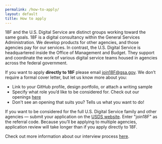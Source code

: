 ```yaml
---
permalink: /how-to-apply/
layout: default
title: How to apply
---
```


18F and the U.S. Digital Service are distinct groups working toward the same goals. 18F is a digital consultancy within the General Services Administration.  We develop products for other agencies, and those agencies pay for our services. In contrast, the U.S. Digital Service is headquartered inside the Office of Management and Budget. They support and coordinate the work of various digital service teams housed in agencies across the federal government.

If you want to apply <b>directly to 18F</b> please email join18F@gsa.gov. We don’t require a formal cover letter, but let us know more about you: 

* Link to your GitHub profile, design portfolio, or attach a writing sample
* Specify what role you’d like to be considered for. Check out our openings [here](https://pages.18f.gov/joining-18f/who-we-are-hiring/)
* Don't see an opening that suits you? Tells us what you want to do! 

If you want to be considered for the full U.S. Digital Service family and other agencies —  submit your application on the [USDS website](https://www.whitehouse.gov/digital/united-states-digital-service/apply). Enter "join18F" as the referral code. Because you’ll be applying to multiple agencies, application review will take longer than if you apply directly to 18F.


Check out more information about our interview process [here](/joining-18f/interview-process).
